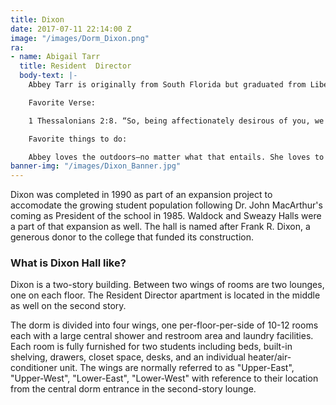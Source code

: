 ```yaml
---
title: Dixon
date: 2017-07-11 22:14:00 Z
image: "/images/Dorm_Dixon.png"
ra:
- name: Abigail Tarr
  title: Resident  Director
  body-text: |-
    Abbey Tarr is originally from South Florida but graduated from Liberty University in 2016. She graduated with a B.S. degree in Music and Worship. She hopes to one day take part in the music ministry of a church. Her husband, Dan, is in his second year at the Master’s Seminary and so she also has hopes of one day being a Pastor’s wife. Abbey is excited to be a resident director this year as she has a love for discipleship and wants to continue to grow in the knowledge of Scripture and relationship.

    Favorite Verse:

    1 Thessalonians 2:8. “So, being affectionately desirous of you, we were ready to share with you not only the gospel of God but also our own selves, because you had become very dear to us.”

    Favorite things to do:

    Abbey loves the outdoors—no matter what that entails. She loves to play volleyball at the beach, go for long walks, recreational sports, or eating ice cream while watching the sunset. She also loves to sing and to worship God through music. She loves spending time with family, especially her husband. Their favorite hobby to do together is to play soccer as it reminds them of how they met.
banner-img: "/images/Dixon_Banner.jpg"
---
```


Dixon was completed in 1990 as part of an expansion project to accomodate the growing student population following Dr. John MacArthur's coming as President of the school in 1985. Waldock and Sweazy Halls were a part of that expansion as well. The hall is named after Frank R. Dixon, a generous donor to the college that funded its construction.

### What is Dixon Hall like?

Dixon is a two-story building. Between two wings of rooms are two lounges, one on each floor. The Resident Director apartment is located in the middle as well on the second story.

The dorm is divided into four wings, one per-floor-per-side of 10-12 rooms each with a large central shower and restroom area and laundry facilities. Each room is fully furnished for two students including beds, built-in shelving, drawers, closet space, desks, and an individual heater/air-conditioner unit. The wings are normally referred to as "Upper-East", "Upper-West", "Lower-East", "Lower-West" with reference to their location from the central dorm entrance in the second-story lounge.